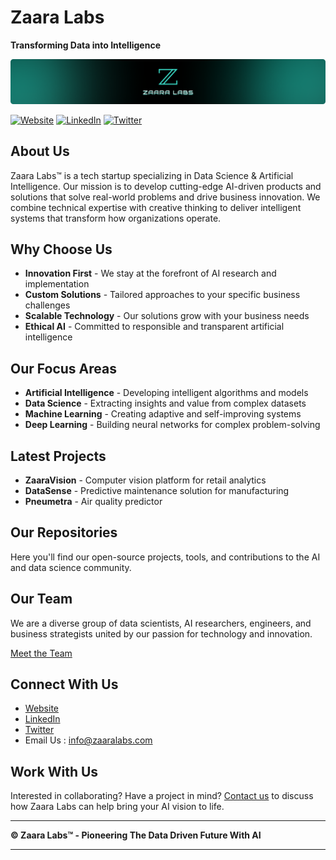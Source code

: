 # Zaara Labs
**Transforming Data into Intelligence**

![Zaara Labs](Image%20Assets/Zaara%20Labs.png)

[![Website](https://img.shields.io/badge/Website-zaaralabs.com-blue)](https://zaaralabs.com)
[![LinkedIn](https://img.shields.io/badge/LinkedIn-Zaara%20Labs-blue)](https://linkedin.com/company/zaaralabs)
[![Twitter](https://img.shields.io/badge/Twitter-@zaaralabs-blue)](https://twitter.com/zaaralabs)

## About Us

Zaara Labs™ is a tech startup specializing in Data Science & Artificial Intelligence. Our mission is to develop cutting-edge AI-driven products and solutions that solve real-world problems and drive business innovation. We combine technical expertise with creative thinking to deliver intelligent systems that transform how organizations operate.

## Why Choose Us

- **Innovation First** - We stay at the forefront of AI research and implementation
- **Custom Solutions** - Tailored approaches to your specific business challenges
- **Scalable Technology** - Our solutions grow with your business needs
- **Ethical AI** - Committed to responsible and transparent artificial intelligence

## Our Focus Areas

- **Artificial Intelligence** - Developing intelligent algorithms and models
- **Data Science** - Extracting insights and value from complex datasets
- **Machine Learning** - Creating adaptive and self-improving systems
- **Deep Learning** - Building neural networks for complex problem-solving

## Latest Projects

- **ZaaraVision** - Computer vision platform for retail analytics
- **DataSense** - Predictive maintenance solution for manufacturing
- **Pneumetra** - Air quality predictor

## Our Repositories

Here you'll find our open-source projects, tools, and contributions to the AI and data science community.

## Our Team

We are a diverse group of data scientists, AI researchers, engineers, and business strategists united by our passion for technology and innovation.

[Meet the Team](https://zaaralabs.com/team)

## Connect With Us

- [Website](https://zaaralabs.com) 
- [LinkedIn](https://linkedin.com/company/zaaralabs)
- [Twitter](https://twitter.com/zaaralabs)
- Email Us : info@zaaralabs.com

## Work With Us

Interested in collaborating? Have a project in mind? [Contact us](https://zaaralabs.com/contact) to discuss how Zaara Labs can help bring your AI vision to life.

---

**© Zaara Labs™ - Pioneering The Data Driven Future With AI**

---